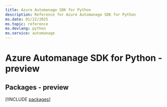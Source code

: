 ```yaml
---
title: Azure Automanage SDK for Python
description: Reference for Azure Automanage SDK for Python
ms.date: 01/22/2025
ms.topic: reference
ms.devlang: python
ms.service: automanage
---
```

# Azure Automanage SDK for Python - preview
## Packages - preview
[!INCLUDE [packages](automanage-index.md)]